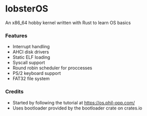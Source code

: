 # lobsterOS
An x86_64 hobby kernel written with Rust to learn OS basics
### Features
- Interrupt handling
- AHCI disk drivers
- Static ELF loading
- Syscall support
- Round robin scheduler for proccesses
- PS/2 keyboard support
- FAT32 file system
### Credits
- Started by following the tutorial at https://os.phil-opp.com/
- Uses bootloader provided by the bootloader crate on crates.io
